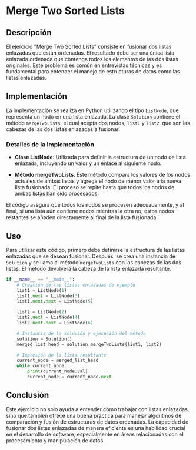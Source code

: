 # Merge Two Sorted Lists

## Descripción

El ejercicio "Merge Two Sorted Lists" consiste en fusionar dos listas enlazadas que están ordenadas. El resultado debe ser una única lista enlazada ordenada que contenga todos los elementos de las dos listas originales. Este problema es común en entrevistas técnicas y es fundamental para entender el manejo de estructuras de datos como las listas enlazadas.

## Implementación

La implementación se realiza en Python utilizando el tipo `ListNode`, que representa un nodo en una lista enlazada. La clase `Solution` contiene el método `mergeTwoLists`, el cual acepta dos nodos, `list1` y `list2`, que son las cabezas de las dos listas enlazadas a fusionar.

### Detalles de la implementación

* **Clase ListNode**: Utilizada para definir la estructura de un nodo de lista enlazada, incluyendo un valor y un enlace al siguiente nodo.

* **Método mergeTwoLists**: Este método compara los valores de los nodos actuales de ambas listas y agrega el nodo de menor valor a la nueva lista fusionada. El proceso se repite hasta que todos los nodos de ambas listas han sido procesados.

El código asegura que todos los nodos se procesen adecuadamente, y al final, si una lista aún contiene nodos mientras la otra no, estos nodos restantes se añaden directamente al final de la lista fusionada.

## Uso

Para utilizar este código, primero debe definirse la estructura de las listas enlazadas que se desean fusionar. Después, se crea una instancia de `Solution` y se llama al método `mergeTwoLists` con las cabezas de las dos listas. El método devolverá la cabeza de la lista enlazada resultante.

```python
if __name__ == "__main__":
    # Creación de las listas enlazadas de ejemplo
    list1 = ListNode(1)
    list1.next = ListNode(3)
    list1.next.next = ListNode(5)

    list2 = ListNode(2)
    list2.next = ListNode(4)
    list2.next.next = ListNode(6)

    # Instancia de la solución y ejecución del método
    solution = Solution()
    merged_list_head = solution.mergeTwoLists(list1, list2)

    # Impresión de la lista resultante
    current_node = merged_list_head
    while current_node:
        print(current_node.val)
        current_node = current_node.next
```

## Conclusión

Este ejercicio no solo ayuda a entender cómo trabajar con listas enlazadas, sino que también ofrece una buena práctica para manejar algoritmos de comparación y fusión de estructuras de datos ordenadas. La capacidad de fusionar dos listas enlazadas de manera eficiente es una habilidad crucial en el desarrollo de software, especialmente en áreas relacionadas con el procesamiento y manipulación de datos.
